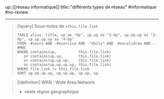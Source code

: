 up::[[réseau informatique]]
title::"différents types de réseau"
#informatique #no-review 

---

> [!query] Sous-notes de `=this.file.link`
> ```dataview
> TABLE alias, title, up as "Up", up.up as "2-Up", up.up.up as "3-Up", up.up.up.up as "4-Up"
> FROM -#cours AND -#exercice AND -"daily" AND -#excalidraw AND -#MOC
> WHERE contains(up,          this.file.link)
>    or contains(up.up,       this.file.link)
>    or contains(up.up.up,    this.file.link)
>    or contains(up.up.up.up, this.file.link)
> WHERE file.link != this.file.link
> SORT up.up.up.up, up.up.up, up.up, up
> ```


> [!definition] WAN : Wide Area Network
>  - veste région géographique